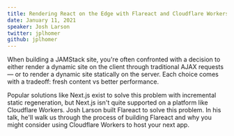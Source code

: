 ```yaml
---
title: Rendering React on the Edge with Flareact and Cloudflare Workers
date: January 11, 2021
speaker: Josh Larson
twitter: jplhomer
github: jplhomer
---
```


When building a JAMStack site, you're often confronted with a decision to either render a dynamic site on the client through traditional AJAX requests — or to render a dynamic site statically on the server. Each choice comes with a tradeoff: fresh content vs better performance.

Popular solutions like Next.js exist to solve this problem with incremental static regeneration, but Next.js isn't quite supported on a platform like Cloudflare Workers. Josh Larson built Flareact to solve this problem. In his talk, he'll walk us through the process of building Flareact and why you might consider using Cloudflare Workers to host your next app.
